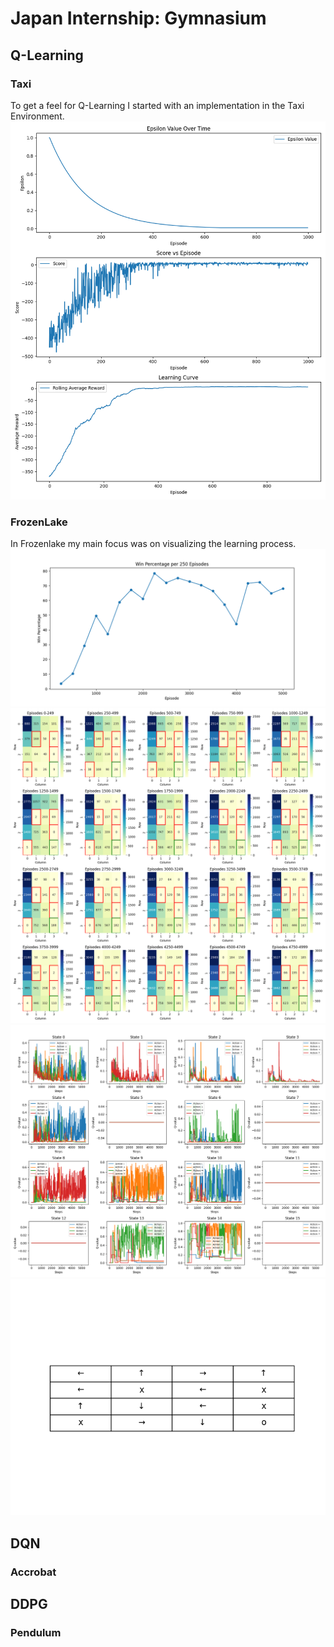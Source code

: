 # Japan Internship: Gymnasium

## Q-Learning

### Taxi
To get a feel for Q-Learning I started with an implementation in the Taxi Environment.
![Results](Visualization/taxi/results.png)

### FrozenLake
In Frozenlake my main focus was on visualizing the learning process.
![Win percentage](Visualization/frozenLake/win_percentage.png)
![Heatmap Statevisits](Visualization/frozenLake/heatmap_statevisits.png)
![Q Values](Visualization/frozenLake/Q-Values.png)
![Best action](Visualization/frozenLake/best_actions.png)

## DQN

### Accrobat

## DDPG

### Pendulum
